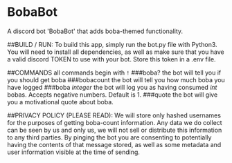 # BobaBot
A discord bot 'BobaBot' that adds boba-themed functionality.

##BUILD / RUN:
To build this app, simply run the bot.py file with Python3. You will need to install all dependencies,
as well as make sure that you have a valid discord TOKEN to use with your bot. Store this token in a .env file.

##COMMANDS
all commands begin with `!`
###boba?
the bot will tell you if you should get boba
###bobacount 
the bot will tell you how much boba you have logged
###boba *integer*
the bot will log you as having consumed *int* bobas. Accepts negative numbers. Default is 1.
###quote
the bot will give you a motivational quote about boba.


##PRIVACY POLICY (PLEASE READ):
We will store only hashed usernames for the purposes of getting boba-count information. Any data we do collect can be seen by us and only us, 
we will not sell or distribute this information to any third parties. By pinging the bot you are consenting to potentially having the contents of that message stored,
as well as some metadata and user information visible at the time of sending. 

